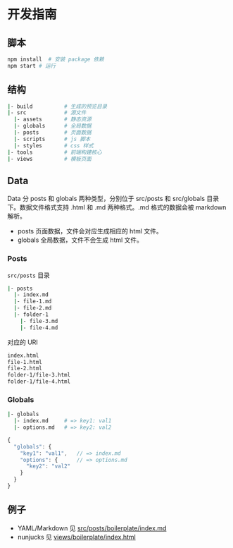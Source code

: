 # 开发指南

## 脚本

```bash
npm install  # 安装 package 依赖
npm start # 运行
```

## 结构

```bash
|- build          # 生成的预览目录
|- src            # 源文件
  |- assets       # 静态资源
  |- globals      # 全局数据
  |- posts        # 页面数据
  |- scripts      # js 脚本
  |- styles       # css 样式
|- tools          # 前端构建核心
|- views          # 模板页面
```

## Data

Data 分 posts 和 globals 两种类型，分别位于 src/posts 和 src/globals 目录下。数据文件格式支持 .html 和 .md 两种格式。.md 格式的数据会被 markdown 解析。

- posts 页面数据，文件会对应生成相应的 html 文件。
- globals 全局数据，文件不会生成 html 文件。

### Posts

`src/posts` 目录

```bash
|- posts
  |- index.md
  |- file-1.md
  |- file-2.md
  |- folder-1
    |- file-3.md
    |- file-4.md
```

对应的 URI

```bash
index.html
file-1.html
file-2.html
folder-1/file-3.html
folder-1/file-4.html
```

### Globals

```bash
|- globals
  |- index.md     # => key1: val1 
  |- options.md   # => key2: val2 
```

```js
{
  "globals": {
    "key1": "val1",   // => index.md
    "options": {      // => options.md
      "key2": "val2"
    }
  }
}
```


## 例子

- YAML/Markdown 见 [src/posts/boilerplate/index.md](src/posts/boilerplate/index.md)
- nunjucks 见 [views/boilerplate/index.html](views/boilerplate/index.html)
